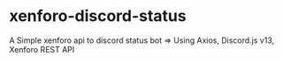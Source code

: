 # xenforo-discord-status
A Simple xenforo api to discord status bot => Using Axios, Discord.js v13, Xenforo REST API
